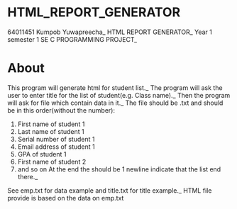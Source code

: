 # HTML_REPORT_GENERATOR

64011451 Kumpob Yuwapreecha_
HTML REPORT GENERATOR_
Year 1 semester 1 SE C PROGRAMMING PROJECT_

# About
This program will generate html for student list._
The program will ask the user to enter title for the list of student(e.g. Class name)._
Then the program will ask for file which contain data in it._
The file should be .txt and should be in this order(without the number):
1. First name of student 1
2. Last name of student 1
3. Serial number of student 1
4. Email address of student 1
5. GPA of student 1
6. First name of student 2
7. and so on
At the end the should be 1 newline indicate that the list end there._

See emp.txt for data example and title.txt for title example._
HTML file provide is based on the data on emp.txt
